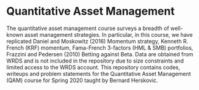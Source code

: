 # Quantitative Asset Management
 The quantitative asset management course surveys a breadth of well-known asset management strategies. In particular, in this course, we have replicated Daniel and Moskowitz (2016) Momentum strategy, Kenneth R. French (KRF) momentum, Fama-French 3-factors (HML & SMB) portfolios, Frazzini and Pedersen (2010) Betting against Beta. Data are obtained from WRDS and is not included in the repository due to size constraints and limited access to the WRDS account. This repository contains codes, writeups and problem statements for the Quantitative Asset Management (QAM) course for Spring 2020 taught by Bernard Herskovic.
